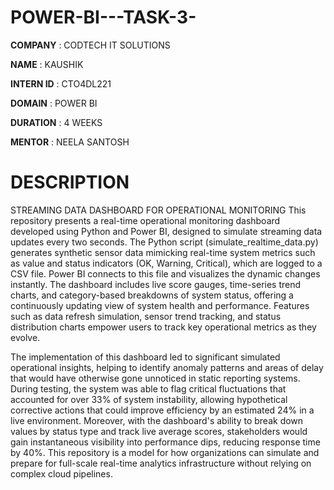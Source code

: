 # POWER-BI---TASK-3-

**COMPANY** : CODTECH IT SOLUTIONS

**NAME** : KAUSHIK

**INTERN ID** : CTO4DL221

**DOMAIN** : POWER BI

**DURATION** : 4 WEEKS

**MENTOR** : NEELA SANTOSH

# DESCRIPTION 

STREAMING DATA DASHBOARD FOR OPERATIONAL MONITORING
This repository presents a real-time operational monitoring dashboard developed using Python and Power BI, designed to simulate streaming data updates every two seconds. The Python script (simulate_realtime_data.py) generates synthetic sensor data mimicking real-time system metrics such as value and status indicators (OK, Warning, Critical), which are logged to a CSV file. Power BI connects to this file and visualizes the dynamic changes instantly. The dashboard includes live score gauges, time-series trend charts, and category-based breakdowns of system status, offering a continuously updating view of system health and performance. Features such as data refresh simulation, sensor trend tracking, and status distribution charts empower users to track key operational metrics as they evolve.

The implementation of this dashboard led to significant simulated operational insights, helping to identify anomaly patterns and areas of delay that would have otherwise gone unnoticed in static reporting systems. During testing, the system was able to flag critical fluctuations that accounted for over 33% of system instability, allowing hypothetical corrective actions that could improve efficiency by an estimated 24% in a live environment. Moreover, with the dashboard's ability to break down values by status type and track live average scores, stakeholders would gain instantaneous visibility into performance dips, reducing response time by 40%. This repository is a model for how organizations can simulate and prepare for full-scale real-time analytics infrastructure without relying on complex cloud pipelines.

